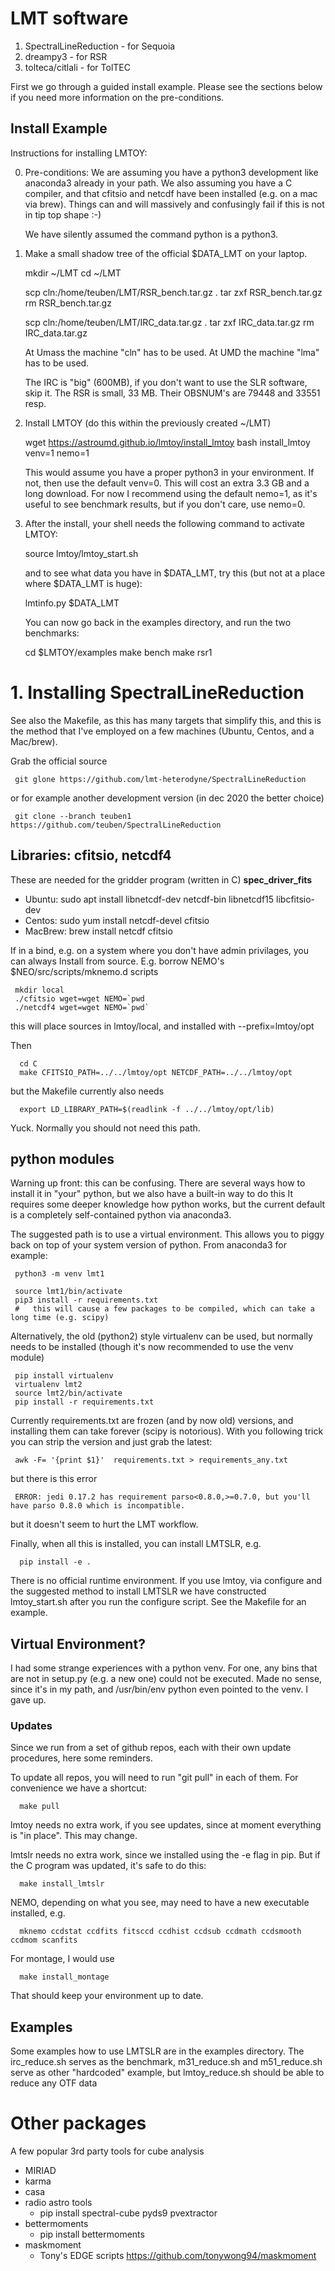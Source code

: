 # LMT software

1. SpectralLineReduction - for Sequoia
2. dreampy3 - for RSR
3. tolteca/citlali - for TolTEC

First we go through a guided install example. Please see the sections
below if you need more information on the pre-conditions.

## Install Example

Instructions for installing LMTOY:

0) Pre-conditions: We are assuming you have a python3 development like
   anaconda3 already in your path. We also assuming you have a C
   compiler, and that cfitsio and netcdf have been installed (e.g. on
   a mac via brew).  Things can and will massively and confusingly fail
   if this is not in tip top shape :-)

   We have silently assumed the command python is a python3.

1) Make a small shadow tree of the official $DATA_LMT on your laptop.

      mkdir ~/LMT
      cd ~/LMT

      scp cln:/home/teuben/LMT/RSR_bench.tar.gz  .
      tar zxf RSR_bench.tar.gz
      rm RSR_bench.tar.gz

      scp cln:/home/teuben/LMT/IRC_data.tar.gz  .
      tar zxf IRC_data.tar.gz
      rm IRC_data.tar.gz

   At Umass the machine "cln" has to be used. 
   At UMD the machine "lma" has to be used.

   The IRC is "big" (600MB), if you don't want to use the SLR software, skip it.
   The RSR is small, 33 MB. Their OBSNUM's are 79448 and 33551 resp.


2) Install LMTOY (do this within the previously created ~/LMT)

      wget https://astroumd.github.io/lmtoy/install_lmtoy
      bash install_lmtoy venv=1 nemo=1

   This would assume you have a proper python3 in your environment. If not, then
   use the default venv=0. This will cost an extra 3.3 GB and a long download.
   For now I recommend using the default nemo=1, as it's useful to see benchmark results,
   but if you don't care, use nemo=0.  

3) After the install, your shell needs the following command to activate LMTOY:

      source lmtoy/lmtoy_start.sh

   and to see what data you have in $DATA_LMT, try this (but not at a place where $DATA_LMT is huge):
   
      lmtinfo.py $DATA_LMT

   You can now go back in the examples directory, and run the two benchmarks:

      cd $LMTOY/examples
      make bench
      make rsr1



# 1. Installing SpectralLineReduction

See also the Makefile, as this has many targets that simplify this, and this is the
method that I've employed on a few machines (Ubuntu, Centos, and a Mac/brew).

Grab the official source

     git glone https://github.com/lmt-heterodyne/SpectralLineReduction
     
or for example another development version (in dec 2020 the better choice)

     git clone --branch teuben1 https://github.com/teuben/SpectralLineReduction

##  Libraries:   cfitsio, netcdf4

These are needed for the gridder program (written in C) **spec_driver_fits**

* Ubuntu:  sudo apt install libnetcdf-dev netcdf-bin libnetcdf15 libcfitsio-dev
* Centos:  sudo yum install netcdf-devel cfitsio
* MacBrew: brew install netcdf cfitsio

If in a bind, e.g. on a system where you don't have admin privilages, you
can always Install from source. E.g. borrow NEMO's $NEO/src/scripts/mknemo.d scripts

     mkdir local
     ./cfitsio wget=wget NEMO=`pwd
     ./netcdf4 wget=wget NEMO=`pwd`

this will place sources in lmtoy/local, and installed with --prefix=lmtoy/opt

Then

      cd C
      make CFITSIO_PATH=../../lmtoy/opt NETCDF_PATH=../../lmtoy/opt

but the Makefile currently also needs

      export LD_LIBRARY_PATH=$(readlink -f ../../lmtoy/opt/lib)

Yuck. Normally you should not need this path.

## python modules

Warning up front: this can be confusing. There are several ways
how to install it in "your" python, but we also have a built-in way
to do this It requires some deeper knowledge how python works, but the
current default is a completely self-contained python via anaconda3.

The suggested path is to use a virtual environment. This allows you to
piggy back on top of your system version of python. From anaconda3 for example:

     python3 -m venv lmt1

     source lmt1/bin/activate
     pip3 install -r requirements.txt
     #   this will cause a few packages to be compiled, which can take a long time (e.g. scipy)

Alternatively, the old (python2) style virtualenv can be used,
but normally needs to be installed (though it's now recommended to use the venv module)

     pip install virtualenv 
     virtualenv lmt2 
     source lmt2/bin/activate
     pip install -r requirements.txt

Currently requirements.txt are frozen (and by now old) versions, and installing them can take forever
(scipy is notorious).  With you following trick you can strip the version and just grab the latest:

     awk -F= '{print $1}'  requirements.txt > requirements_any.txt

but there is this error

     ERROR: jedi 0.17.2 has requirement parso<0.8.0,>=0.7.0, but you'll have parso 0.8.0 which is incompatible.

but it doesn't seem to hurt the LMT workflow.

Finally, when all this is installed, you can install LMTSLR, e.g.

      pip install -e .

There is no official runtime environment.   If you use lmtoy, via configure and the suggested method to
install LMTSLR we have constructed lmtoy_start.sh after you run the configure script. See the Makefile for
an example.

## Virtual Environment?

I had some strange experiences with a python venv.  For one, any bins that are not in setup.py (e.g. a new one)
could not be executed. Made no sense, since it's in my path, and /usr/bin/env python  even pointed to the venv.
I gave up.

### Updates

Since we run from a set of github repos, each with their own update procedures, here some reminders.

To update all repos, you will need to run "git pull" in each of them. For convenience we have a shortcut:

      make pull

lmtoy needs no extra work, if you see updates, since at moment everything is "in place". This may change.

lmtslr needs no extra work, since we installed using the -e flag in pip. But if the C program was
updated, it's safe to do this:

      make install_lmtslr

NEMO, depending on what you see, may need to have a new
executable installed, e.g.

      mknemo ccdstat ccdfits fitsccd ccdhist ccdsub ccdmath ccdsmooth ccdmom scanfits

For montage, I would use

      make install_montage

That should keep your environment up to date.

      
## Examples

Some examples how to use LMTSLR are in the examples directory.  The irc_reduce.sh serves as the benchmark,
m31_reduce.sh  and m51_reduce.sh  serve as other "hardcoded" example, but lmtoy_reduce.sh should be able
to reduce any OTF data

# Other packages

A few popular 3rd party tools for cube analysis

* MIRIAD
* karma
* casa
* radio astro tools
  * pip install spectral-cube pyds9 pvextractor
* bettermoments
  * pip install bettermoments
* maskmoment
  * Tony's EDGE scripts https://github.com/tonywong94/maskmoment
